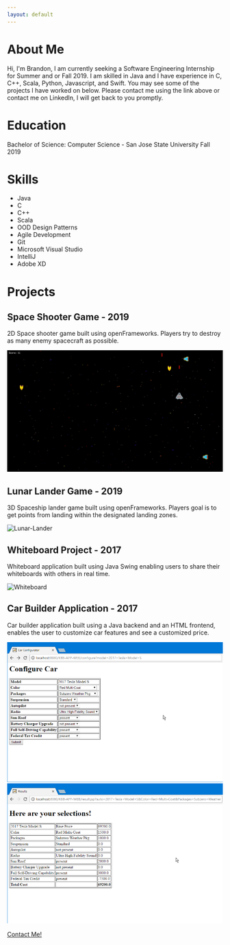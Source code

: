 ```yaml
---
layout: default
---
```


# About Me

Hi, I'm Brandon, I am currently seeking a Software Engineering Internship for Summer and or Fall 2019. I am skilled in Java and I have experience in C, C++, Scala, Python, Javascript, and Swift. You may see some of the projects I have worked on below. Please contact me using the link above or contact me on LinkedIn, I will get back to you promptly.

# Education

Bachelor of Science: Computer Science - San Jose State University Fall 2019

# Skills

*   Java
*   C
*   C++
*   Scala
*   OOD Design Patterns
*   Agile Development
*   Git
*   Microsoft Visual Studio
*   IntelliJ
*   Adobe XD

# Projects

## Space Shooter Game - 2019

2D Space shooter game built using openFrameworks. Players try to destroy as many enemy spacecraft as possible.

![Space-Shooter](assets/space-shooter.gif)

## Lunar Lander Game - 2019

3D Spaceship lander game built using openFrameworks. Players goal is to get points from landing within the designated landing zones.

![Lunar-Lander](assets/lunar-lander.gif)

## Whiteboard Project - 2017

Whiteboard application built using Java Swing enabling users to share their whiteboards with others in real time.

![Whiteboard](assets/whiteboard.gif)

## Car Builder Application - 2017

Car builder application built using a Java backend and an HTML frontend, enables the user to customize car features and see a customized price.

![Car-Builder1](assets/car-builder-1.png)
![Car-Builder2](assets/car-builder-2.png)


[Contact Me!](https://goo.gl/forms/a9pudj0Qp75bmENh1 "Contact Me!")
